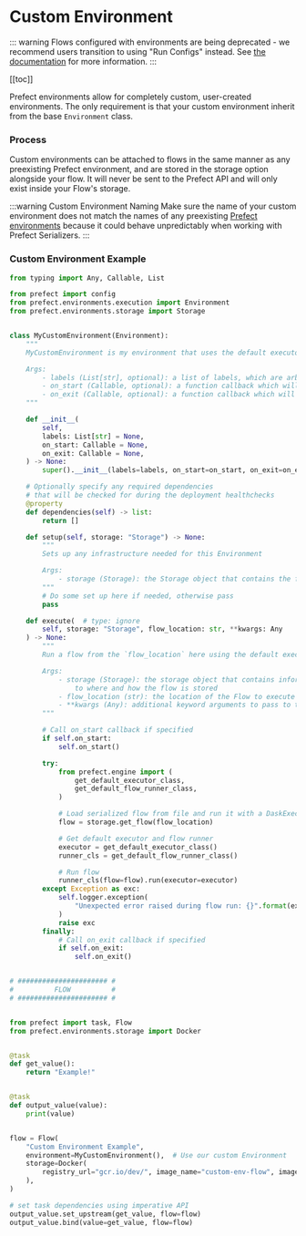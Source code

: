 # Custom Environment

::: warning
Flows configured with environments are being deprecated - we recommend users
transition to using "Run Configs" instead. See
[the documentation](/orchestration/flow_config/overview.md) for more information.
:::

[[toc]]

Prefect environments allow for completely custom, user-created environments. The only requirement is that your custom environment inherit from the base `Environment` class.

### Process

Custom environments can be attached to flows in the same manner as any preexisting Prefect environment, and are stored in the storage option alongside your flow. It will never be sent to the Prefect API and will only exist inside your Flow's storage.

:::warning Custom Environment Naming
Make sure the name of your custom environment does not match the names of any preexisting [Prefect environments](/api/latest/environments/execution.html) because it could behave unpredictably when working with Prefect Serializers.
:::

### Custom Environment Example

```python
from typing import Any, Callable, List

from prefect import config
from prefect.environments.execution import Environment
from prefect.environments.storage import Storage


class MyCustomEnvironment(Environment):
    """
    MyCustomEnvironment is my environment that uses the default executor to run a Flow.

    Args:
        - labels (List[str], optional): a list of labels, which are arbitrary string identifiers used by Prefect Agents when polling for work
        - on_start (Callable, optional): a function callback which will be called before the flow begins to run
        - on_exit (Callable, optional): a function callback which will be called after the flow finishes its run
    """

    def __init__(
        self,
        labels: List[str] = None,
        on_start: Callable = None,
        on_exit: Callable = None,
    ) -> None:
        super().__init__(labels=labels, on_start=on_start, on_exit=on_exit)

    # Optionally specify any required dependencies
    # that will be checked for during the deployment healthchecks
    @property
    def dependencies(self) -> list:
        return []

    def setup(self, storage: "Storage") -> None:
        """
        Sets up any infrastructure needed for this Environment

        Args:
            - storage (Storage): the Storage object that contains the flow
        """
        # Do some set up here if needed, otherwise pass
        pass

    def execute(  # type: ignore
        self, storage: "Storage", flow_location: str, **kwargs: Any
    ) -> None:
        """
        Run a flow from the `flow_location` here using the default executor

        Args:
            - storage (Storage): the storage object that contains information relating
                to where and how the flow is stored
            - flow_location (str): the location of the Flow to execute
            - **kwargs (Any): additional keyword arguments to pass to the runner
        """

        # Call on_start callback if specified
        if self.on_start:
            self.on_start()

        try:
            from prefect.engine import (
                get_default_executor_class,
                get_default_flow_runner_class,
            )

            # Load serialized flow from file and run it with a DaskExecutor
            flow = storage.get_flow(flow_location)

            # Get default executor and flow runner
            executor = get_default_executor_class()
            runner_cls = get_default_flow_runner_class()

            # Run flow
            runner_cls(flow=flow).run(executor=executor)
        except Exception as exc:
            self.logger.exception(
                "Unexpected error raised during flow run: {}".format(exc)
            )
            raise exc
        finally:
            # Call on_exit callback if specified
            if self.on_exit:
                self.on_exit()


# ###################### #
#          FLOW          #
# ###################### #


from prefect import task, Flow
from prefect.environments.storage import Docker


@task
def get_value():
    return "Example!"


@task
def output_value(value):
    print(value)


flow = Flow(
    "Custom Environment Example",
    environment=MyCustomEnvironment(),  # Use our custom Environment
    storage=Docker(
        registry_url="gcr.io/dev/", image_name="custom-env-flow", image_tag="0.1.0"
    ),
)

# set task dependencies using imperative API
output_value.set_upstream(get_value, flow=flow)
output_value.bind(value=get_value, flow=flow)
```
